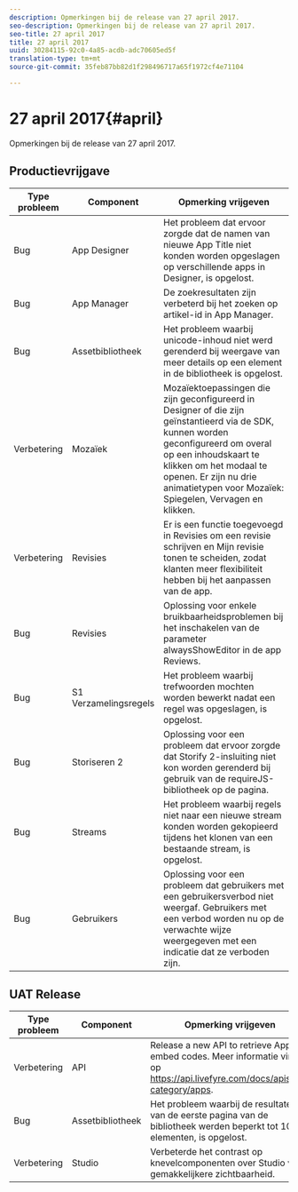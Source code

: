 ```yaml
---
description: Opmerkingen bij de release van 27 april 2017.
seo-description: Opmerkingen bij de release van 27 april 2017.
seo-title: 27 april 2017
title: 27 april 2017
uuid: 30284115-92c0-4a85-acdb-adc70605ed5f
translation-type: tm+mt
source-git-commit: 35feb87bb82d1f298496717a65f1972cf4e71104

---
```



# 27 april 2017{#april}

Opmerkingen bij de release van 27 april 2017.

## Productievrijgave

| **Type probleem** | **Component** | **Opmerking vrijgeven** |
|---|---|---|
| Bug | App Designer | Het probleem dat ervoor zorgde dat de namen van nieuwe App Title niet konden worden opgeslagen op verschillende apps in Designer, is opgelost. |
| Bug | App Manager | De zoekresultaten zijn verbeterd bij het zoeken op artikel-id in App Manager. |
| Bug | Assetbibliotheek | Het probleem waarbij unicode-inhoud niet werd gerenderd bij weergave van meer details op een element in de bibliotheek is opgelost. |
| Verbetering | Mozaïek | Mozaïektoepassingen die zijn geconfigureerd in Designer of die zijn geïnstantieerd via de SDK, kunnen worden geconfigureerd om overal op een inhoudskaart te klikken om het modaal te openen. Er zijn nu drie animatietypen voor Mozaïek: Spiegelen, Vervagen en klikken. |
| Verbetering | Revisies | Er is een functie toegevoegd in Revisies om een revisie schrijven en Mijn revisie tonen te scheiden, zodat klanten meer flexibiliteit hebben bij het aanpassen van de app. |
| Bug | Revisies | Oplossing voor enkele bruikbaarheidsproblemen bij het inschakelen van de parameter alwaysShowEditor in de app Reviews. |
| Bug | S1 Verzamelingsregels | Het probleem waarbij trefwoorden mochten worden bewerkt nadat een regel was opgeslagen, is opgelost. |
| Bug | Storiseren 2 | Oplossing voor een probleem dat ervoor zorgde dat Storify 2-insluiting niet kon worden gerenderd bij gebruik van de requireJS-bibliotheek op de pagina. |
| Bug | Streams | Het probleem waarbij regels niet naar een nieuwe stream konden worden gekopieerd tijdens het klonen van een bestaande stream, is opgelost. |
| Bug | Gebruikers | Oplossing voor een probleem dat gebruikers met een gebruikersverbod niet weergaf. Gebruikers met een verbod worden nu op de verwachte wijze weergegeven met een indicatie dat ze verboden zijn. |

## UAT Release

| **Type probleem** | **Component** | **Opmerking vrijgeven** |
|---|---|---|
| Verbetering | API | Release a new API to retrieve App embed codes. Meer informatie vindt u op https://api.livefyre.com/docs/apis/by-category/apps. |
| Bug | Assetbibliotheek | Het probleem waarbij de resultaten van de eerste pagina van de bibliotheek werden beperkt tot 10 elementen, is opgelost. |
| Verbetering | Studio | Verbeterde het contrast op knevelcomponenten over Studio voor gemakkelijkere zichtbaarheid. |

